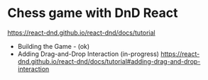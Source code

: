 # Chess game with DnD React

https://react-dnd.github.io/react-dnd/docs/tutorial

-   Building the Game - (ok)
-   Adding Drag-and-Drop Interaction (in-progress)
    https://react-dnd.github.io/react-dnd/docs/tutorial#adding-drag-and-drop-interaction
